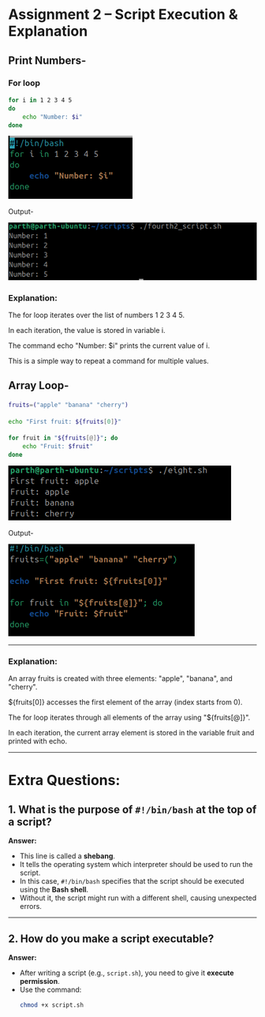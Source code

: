 
# Assignment 2 – Script Execution & Explanation



## Print Numbers-

### For loop

```bash
for i in 1 2 3 4 5
do
    echo "Number: $i"
done
```

![alt text](image6/fourthsh.png)


Output-

![alt text](image6/fourth2.png)

### Explanation:

The for loop iterates over the list of numbers 1 2 3 4 5.

In each iteration, the value is stored in variable i.

The command echo "Number: $i" prints the current value of i.

This is a simple way to repeat a command for multiple values.




## Array Loop-

```bash
fruits=("apple" "banana" "cherry")

echo "First fruit: ${fruits[0]}"

for fruit in "${fruits[@]}"; do
    echo "Fruit: $fruit"
done
```

![alt text](image6/eightsh.png)

Output-

![alt text](image6/eight.png)

---


### Explanation:

An array fruits is created with three elements: "apple", "banana", and "cherry".

${fruits[0]} accesses the first element of the array (index starts from 0).

The for loop iterates through all elements of the array using "${fruits[@]}".

In each iteration, the current array element is stored in the variable fruit and printed with echo.

---

# Extra Questions:

## 1. What is the purpose of `#!/bin/bash` at the top of a script?

**Answer:**
- This line is called a **shebang**.  
- It tells the operating system which interpreter should be used to run the script.  
- In this case, `#!/bin/bash` specifies that the script should be executed using the **Bash shell**.  
- Without it, the script might run with a different shell, causing unexpected errors.  

---

## 2. How do you make a script executable?

**Answer:**
- After writing a script (e.g., `script.sh`), you need to give it **execute permission**.  
- Use the command:  
  ```bash
  chmod +x script.sh

